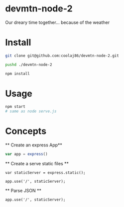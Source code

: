 # devmtn-node-2
Our dreary time together... because of the weather

# Install

```bash
git clone git@github.com:coolaj86/devmtn-node-2.git

pushd ./devmtn-node-2

npm install
```

# Usage

```bash
npm start
# same as node serve.js
```

# Concepts

** Create an express App**

```js
var app = express()
```

** Create a serve static files **

```
var staticServer = express.static();

app.use('/', staticServer);
```

** Parse JSON **

```
app.use('/', staticServer);
```
